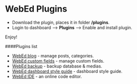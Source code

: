 # WebEd Plugins
- Download the plugin, places it in folder **/plugins**.
- Login to dashboard --> **Plugins** --> Enable and install plugin.

Enjoy!

####Plugins list
- [WebEd blog](https://github.com/webed-plugins/blog) - manage posts, categories.
- [WebEd custom fields](https://github.com/webed-plugins/custom-fields) - manage custom fields.
- [WebEd backup](https://github.com/webed-plugins/backup) - backup database & medias.
- [WebEd dashboard style guide](https://github.com/webed-plugins/dashboard-style-guide) - dashboard style guide.
- [WebEd IDE](https://github.com/webed-plugins/ide) - an online code editor.
